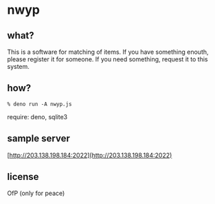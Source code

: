 # nwyp

## what?

This is a software for matching of items. If you have something enouth, please register it for someone. If you need something, request it to this system.

## how?

```
% deno run -A nwyp.js
```
require: deno, sqlite3

## sample server

[http://203.138.198.184:2022](http://203.138.198.184:2022)

## license

OfP (only for peace)
